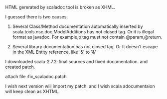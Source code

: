 HTML gererated by scaladoc tool is broken as XHML.

I guessed there is two causes.

1. Several Class/Method documentation automatically inserted by scala.tools.nsc.doc.ModelAdditions has not closed tag.
Or it is illegal format as javadoc.
For example,p tag must not contain @param,@return.

2. Several library documentation has not closed tag.
Or It doesn't escape in the XML Entity reference. like '&' to '&amp;'

I downloaded scala-2.7.2-final sources and fixed documentation.
and created patch.

attach file :fix_scaladoc.patch

I wish next version will import my patch.
and I wish scala adocumentaion will keep clean as XHTML.

